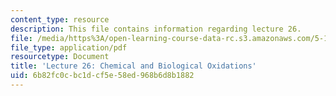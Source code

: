 ```yaml
---
content_type: resource
description: This file contains information regarding lecture 26.
file: /media/https%3A/open-learning-course-data-rc.s3.amazonaws.com/5-111sc-principles-of-chemical-science-fall-2014/6b82fc0cbc1dcf5e58ed968b6d8b1882_MIT5_111F14_Lecture26.pdf
file_type: application/pdf
resourcetype: Document
title: 'Lecture 26: Chemical and Biological Oxidations'
uid: 6b82fc0c-bc1d-cf5e-58ed-968b6d8b1882
---
```

